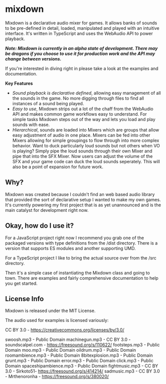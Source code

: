 # mixdown
Mixdown is a declarative audio mixer for games. It allows banks of sounds to be pre-defined in detail, loaded, manipulated and played with an intuitive interface. It's written in TypeScript and uses the WebAudio API to power playback.

**_Note: Mixdown is currently in an alpha state of development. There may be dragons if you choose to use it for production work and the API may change between versions._**

If you're interested in diving right in please take a look at the examples and documentation.

**Key Features**
* *Sound playback is declarative defined*, allowing easy management of all the sounds in the game. No more digging through files to find all instances of a sound being played.
* *Easy to use*, Mixdown strips out a lot of the chaff from the WebAudio API and makes common game workflows easy to understand. For simple tasks Mixdown steps out of the way and lets you load and play sounds with ease.
* *Hierarchical*, sounds are loaded into Mixers which are groups that allow easy adjustment of audio in one place. Mixers can be fed into other Mixers allowing for simple groupings to flow through into more complex behavior. Want to duck particularly loud sounds but not others when VO is playing? Simply pipe the loud sounds through their own Mixer and pipe that into the SFX Mixer. Now users can adjust the volume of the SFX and your game code can duck the loud sounds seperately. This will also be a point of expansion for future work.

## Why?
Mixdown was created because I couldn't find an web based audio library that provided the sort of declarative setup I wanted to make my own games. It's currently powering my first project that is as yet unannounced and is the main catalyst for development right now.

## Okay, how do I use it?
For a JavaScript project right now I recommend you grab one of the packaged versions with type definitions from the /dist directory. There is a version that supports ES modules and another supporting UMD.

For a TypeScript project I like to bring the actual source over from the /src directory.

Then it's a simple case of instantiating the Mixdown class and going to town. There are examples and fairly comprehensive documentation to help you get started.

## License Info
Mixdown is released under the MIT License.

The audio used for examples is licensed variously:

CC BY 3.0 - https://creativecommons.org/licenses/by/3.0/

swoosh.mp3 - Public Domain
machinegun.mp3 - CC BY 3.0 - soundscalpel.com - https://freesound.org/s/110622/
footsteps.mp3 - Public Domain
moo.mp3 - Public Domain
oildrum.mp3 - Public Domain
roomambience.mp3 - Public Domain
8bitexplosion.mp3 - Public Domain
grunt.mp3 - Public Domain
error.mp3 - Public Domain
click.mp3 - Public Domain
spaceshipambience.mp3 - Public Domain
fightmusic.mp3 - CC BY 3.0 - Sirkoto51- https://freesound.org/s/414214/
sadmusic.mp3 - CC BY 3.0 - Mrthenoronha - https://freesound.org/s/380020/
